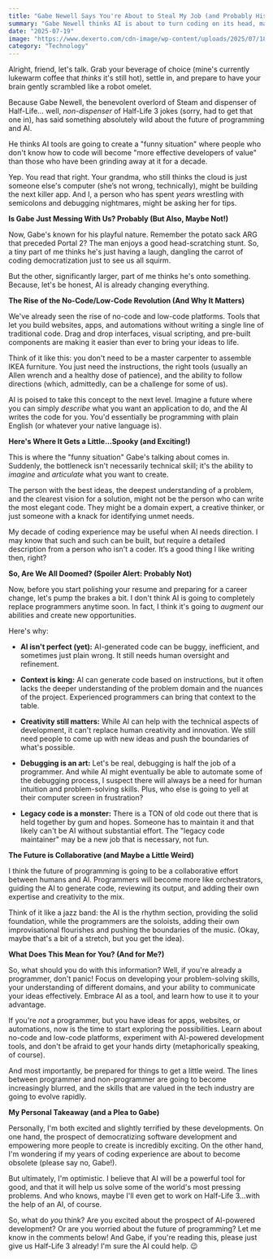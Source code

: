 ```yaml
---
title: "Gabe Newell Says You're About to Steal My Job (and Probably His Too!)"
summary: "Gabe Newell thinks AI is about to turn coding on its head, making even coding novices potentially more effective than seasoned developers. Buckle up, things are about to get...interesting."
date: "2025-07-19"
image: "https://www.dexerto.com/cdn-image/wp-content/uploads/2025/07/18/gabe-newell-smiling.jpg?width=1200&quality=60&format=auto"
category: "Technology"
---
```


Alright, friend, let's talk. Grab your beverage of choice (mine's currently lukewarm coffee that _thinks_ it's still hot), settle in, and prepare to have your brain gently scrambled like a robot omelet.

Because Gabe Newell, the benevolent overlord of Steam and dispenser of Half-Life… well, _non-dispenser_ of Half-Life 3 jokes (sorry, had to get that one in), has said something absolutely wild about the future of programming and AI.

He thinks AI tools are going to create a "funny situation" where people who don't know how to code will become "more effective developers of value" than those who have been grinding away at it for a decade.

Yep. You read that right. Your grandma, who still thinks the cloud is just someone else's computer (she’s not wrong, technically), might be building the next killer app. And I, a person who has spent _years_ wrestling with semicolons and debugging nightmares, might be asking her for tips.

**Is Gabe Just Messing With Us? Probably (But Also, Maybe Not!)**

Now, Gabe's known for his playful nature. Remember the potato sack ARG that preceded Portal 2? The man enjoys a good head-scratching stunt. So, a tiny part of me thinks he's just having a laugh, dangling the carrot of coding democratization just to see us all squirm.

But the other, significantly larger, part of me thinks he's onto something. Because, let's be honest, AI is already changing everything.

**The Rise of the No-Code/Low-Code Revolution (And Why It Matters)**

We've already seen the rise of no-code and low-code platforms. Tools that let you build websites, apps, and automations without writing a single line of traditional code. Drag and drop interfaces, visual scripting, and pre-built components are making it easier than ever to bring your ideas to life.

Think of it like this: you don't need to be a master carpenter to assemble IKEA furniture. You just need the instructions, the right tools (usually an Allen wrench and a healthy dose of patience), and the ability to follow directions (which, admittedly, can be a challenge for some of us).

AI is poised to take this concept to the next level. Imagine a future where you can simply _describe_ what you want an application to do, and the AI writes the code for you. You'd essentially be programming with plain English (or whatever your native language is).

**Here's Where It Gets a Little...Spooky (and Exciting!)**

This is where the "funny situation" Gabe's talking about comes in. Suddenly, the bottleneck isn't necessarily technical skill; it's the ability to _imagine_ and _articulate_ what you want to create.

The person with the best ideas, the deepest understanding of a problem, and the clearest vision for a solution, might not be the person who can write the most elegant code. They might be a domain expert, a creative thinker, or just someone with a knack for identifying unmet needs.

My decade of coding experience may be useful when AI needs direction. I may know that such and such can be built, but require a detailed description from a person who isn't a coder. It’s a good thing I like writing then, right?

**So, Are We All Doomed? (Spoiler Alert: Probably Not)**

Now, before you start polishing your resume and preparing for a career change, let's pump the brakes a bit. I don't think AI is going to completely replace programmers anytime soon. In fact, I think it's going to _augment_ our abilities and create new opportunities.

Here's why:

- **AI isn't perfect (yet):** AI-generated code can be buggy, inefficient, and sometimes just plain wrong. It still needs human oversight and refinement.

- **Context is king:** AI can generate code based on instructions, but it often lacks the deeper understanding of the problem domain and the nuances of the project. Experienced programmers can bring that context to the table.

- **Creativity still matters:** While AI can help with the technical aspects of development, it can't replace human creativity and innovation. We still need people to come up with new ideas and push the boundaries of what's possible.

- **Debugging is an art:** Let's be real, debugging is half the job of a programmer. And while AI might eventually be able to automate some of the debugging process, I suspect there will always be a need for human intuition and problem-solving skills. Plus, who else is going to yell at their computer screen in frustration?

- **Legacy code is a monster:** There is a TON of old code out there that is held together by gum and hopes. Someone has to maintain it and that likely can't be AI without substantial effort. The "legacy code maintainer" may be a new job that is necessary, not fun.

**The Future is Collaborative (and Maybe a Little Weird)**

I think the future of programming is going to be a collaborative effort between humans and AI. Programmers will become more like orchestrators, guiding the AI to generate code, reviewing its output, and adding their own expertise and creativity to the mix.

Think of it like a jazz band: the AI is the rhythm section, providing the solid foundation, while the programmers are the soloists, adding their own improvisational flourishes and pushing the boundaries of the music. (Okay, maybe that's a bit of a stretch, but you get the idea).

**What Does This Mean for You? (And for Me?)**

So, what should you do with this information? Well, if you're already a programmer, don't panic! Focus on developing your problem-solving skills, your understanding of different domains, and your ability to communicate your ideas effectively. Embrace AI as a tool, and learn how to use it to your advantage.

If you're _not_ a programmer, but you have ideas for apps, websites, or automations, now is the time to start exploring the possibilities. Learn about no-code and low-code platforms, experiment with AI-powered development tools, and don't be afraid to get your hands dirty (metaphorically speaking, of course).

And most importantly, be prepared for things to get a little weird. The lines between programmer and non-programmer are going to become increasingly blurred, and the skills that are valued in the tech industry are going to evolve rapidly.

**My Personal Takeaway (and a Plea to Gabe)**

Personally, I'm both excited and slightly terrified by these developments. On one hand, the prospect of democratizing software development and empowering more people to create is incredibly exciting. On the other hand, I'm wondering if my years of coding experience are about to become obsolete (please say no, Gabe!).

But ultimately, I'm optimistic. I believe that AI will be a powerful tool for good, and that it will help us solve some of the world's most pressing problems. And who knows, maybe I'll even get to work on Half-Life 3…with the help of an AI, of course.

So, what do _you_ think? Are you excited about the prospect of AI-powered development? Or are you worried about the future of programming? Let me know in the comments below! And Gabe, if you're reading this, please just give us Half-Life 3 already! I'm sure the AI could help. 😉
